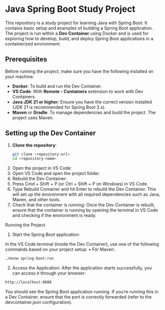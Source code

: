 # Java Spring Boot Study Project

This repository is a study project for learning Java with Spring Boot. It contains basic setup and examples of building a Spring Boot application. The project is run within a **Dev Container** using Docker and is used for exploring how to develop, build, and deploy Spring Boot applications in a containerized environment.

## Prerequisites

Before running the project, make sure you have the following installed on your machine:

- **Docker**: To build and run the Dev Container.
- **VS Code**: With **Remote - Containers** extension to work with Dev Containers.
- **Java JDK 21 or higher**: Ensure you have the correct version installed (JDK 21 is recommended for Spring Boot 3.x).
- **Maven** or **Gradle**: To manage dependencies and build the project. The project uses Maven.

## Setting up the Dev Container

1. **Clone the repository**:
   ```bash
   git clone <repository-url>
   cd <repository-name>
   ```
2. Open the project in VS Code:
3. Open VS Code and open the project folder.
4. Rebuild the Dev Container:
5. Press Cmd + Shift + P (or Ctrl + Shift + P on Windows) in VS Code.
6. Type Rebuild Container and hit Enter to rebuild the Dev Container. This will set up the environment with all required dependencies such as Java, Maven, and other tools.
7. Check that the container is running:
Once the Dev Container is rebuilt, ensure that the container is running by opening the terminal in VS Code and checking if the environment is ready.

Running the Project

1. Start the Spring Boot application:

In the VS Code terminal (inside the Dev Container), use one of the following commands based on your project setup:
	•	For Maven:
 ```bash
 ./mvnw spring-boot:run
 ```
2. Access the Application:
  After the application starts successfully, you can access it through your browser:
 ```bash
 http://localhost:8080
 ```
You should see the Spring Boot application running. If you’re running this in a Dev Container, ensure that the port is correctly forwarded (refer to the devcontainer.json configuration).
